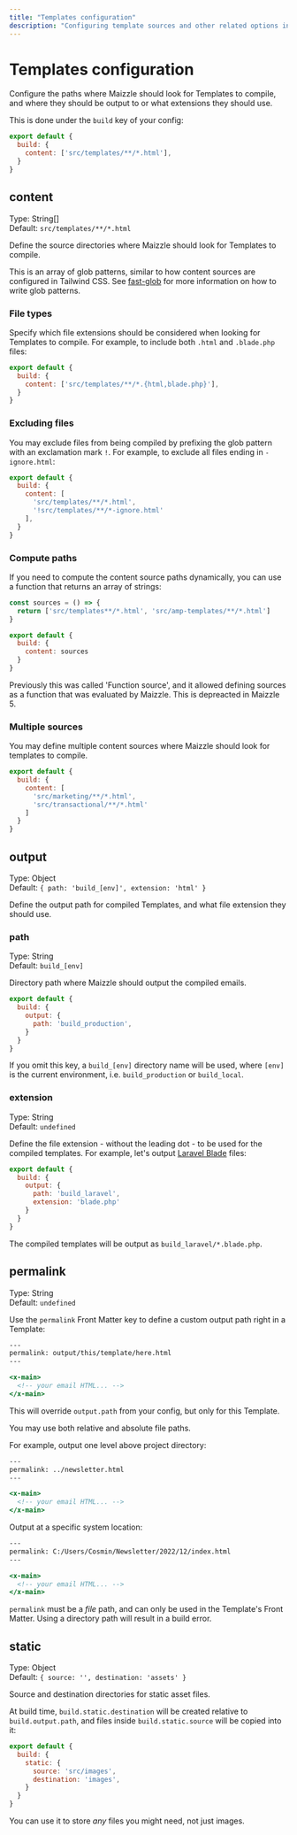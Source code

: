 ```yaml
---
title: "Templates configuration"
description: "Configuring template sources and other related options in Maizzle."
---
```


# Templates configuration

Configure the paths where Maizzle should look for Templates to compile, and where they should be output to or what extensions they should use.

This is done under the `build` key of your config:

```js [config.js]
export default {
  build: {
    content: ['src/templates/**/*.html'],
  }
}
```

## content

Type: String[]\
Default: `src/templates/**/*.html`

Define the source directories where Maizzle should look for Templates to compile.

This is an array of glob patterns, similar to how content sources are configured in Tailwind CSS. See [fast-glob](https://github.com/mrmlnc/fast-glob) for more information on how to write glob patterns.

### File types

Specify which file extensions should be considered when looking for Templates to compile. For example, to include both `.html` and `.blade.php` files:

```js [config.js]
export default {
  build: {
    content: ['src/templates/**/*.{html,blade.php}'],
  }
}
```

### Excluding files

You may exclude files from being compiled by prefixing the glob pattern with an exclamation mark `!`. For example, to exclude all files ending in `-ignore.html`:

```js [config.js]
export default {
  build: {
    content: [
      'src/templates/**/*.html',
      '!src/templates/**/*-ignore.html'
    ],
  }
}
```

### Compute paths

If you need to compute the content source paths dynamically, you can use a function that returns an array of strings:

```js [config.js]
const sources = () => {
  return ['src/templates**/*.html', 'src/amp-templates/**/*.html']
}

export default {
  build: {
    content: sources
  }
}
```

<Alert>Previously this was called 'Function source', and it allowed defining sources as a function that was evaluated by Maizzle. This is depreacted in Maizzle 5.</Alert>

### Multiple sources

You may define multiple content sources where Maizzle should look for templates to compile.

```js [config.js]
export default {
  build: {
    content: [
      'src/marketing/**/*.html',
      'src/transactional/**/*.html'
    ]
  }
}
```

## output

Type: Object\
Default: `{ path: 'build_[env]', extension: 'html' }`

Define the output path for compiled Templates, and what file extension they should use.

### path

Type: String\
Default: `build_[env]`

Directory path where Maizzle should output the compiled emails.

```js [config.production.js]
export default {
  build: {
    output: {
      path: 'build_production',
    }
  }
}
```

If you omit this key, a `build_[env]` directory name will be used, where `[env]` is the current environment, i.e. `build_production` or `build_local`.

### extension

Type: String\
Default: `undefined`

Define the file extension - without the leading dot - to be used for the compiled templates. For example, let's output [Laravel Blade](https://laravel.com/docs/8.x/blade) files:

```js [config.laravel.js]
export default {
  build: {
    output: {
      path: 'build_laravel',
      extension: 'blade.php'
    }
  }
}
```

The compiled templates will be output as `build_laravel/*.blade.php`.

## permalink

Type: String\
Default: `undefined`

Use the `permalink` Front Matter key to define a custom output path right in a Template:

```hbs [src/templates/example.html]
---
permalink: output/this/template/here.html
---

<x-main>
  <!-- your email HTML... -->
</x-main>
```

This will override `output.path` from your config, but only for this Template.

You may use both relative and absolute file paths.

For example, output one level above project directory:

```hbs [src/templates/example.html]
---
permalink: ../newsletter.html
---

<x-main>
  <!-- your email HTML... -->
</x-main>
```

Output at a specific system location:

```hbs [src/templates/example.html]
---
permalink: C:/Users/Cosmin/Newsletter/2022/12/index.html
---

<x-main>
  <!-- your email HTML... -->
</x-main>
```

<Alert type="warning">`permalink` must be a <em>file</em> path, and can only be used in the Template's Front Matter. Using a directory path will result in a build error.</Alert>

## static

Type: Object\
Default: `{ source: '', destination: 'assets' }`

Source and destination directories for static asset files.

At build time, `build.static.destination` will be created relative to `build.output.path`, and files inside `build.static.source` will be copied into it:

```js [config.js]
export default {
  build: {
    static: {
      source: 'src/images',
      destination: 'images',
    }
  }
}
```

You can use it to store _any_ files you might need, not just images.
